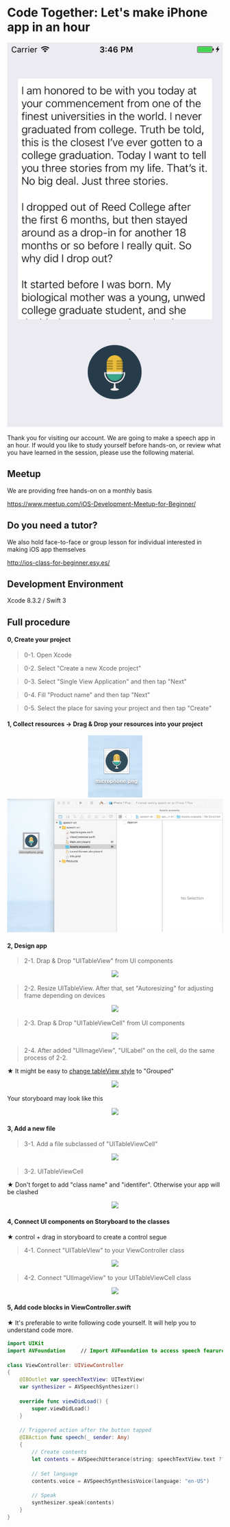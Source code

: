 # Code Together: Let's make iPhone app in an hour

  <div style="text-align:center"><img src ="https://github.com/iosClassForBeginner/speech-en/blob/master/resources/sample.png" /></div>

  Thank you for visiting our account. We are going to make a speech app in an hour. If would you like to study yourself before hands-on, or review what you have learned in the session, please use the following material.

## Meetup
We are providing free hands-on on a monthly basis

https://www.meetup.com/iOS-Development-Meetup-for-Beginner/

## Do you need a tutor?
We also hold face-to-face or group lesson for individual interested in making iOS app themselves

http://ios-class-for-beginner.esy.es/

## Development Environment
  Xcode 8.3.2 / Swift 3

## Full procedure

#### 0, Create your project

> 0-1. Open Xcode 

> 0-2. Select "Create a new Xcode project"

> 0-3. Select "Single View Application" and then tap "Next"

> 0-4. Fill "Product name" and then tap "Next"

> 0-5. Select the place for saving your project and then tap "Create"

#### 1, Collect resources → Drag & Drop your resources into your project
  
  <div style="text-align:center"><img src ="https://github.com/iosClassForBeginner/speech-en/blob/master/resources/0.png" /></div>
  
  <div style="text-align:center"><img src ="https://github.com/iosClassForBeginner/speech-en/blob/master/resources/0.gif" /></div>

#### 2, Design app
> 2-1. Drap & Drop "UITableView" from UI components
  
  <div style="text-align:center"><img src ="https://github.com/iosClassForBeginner/speech-en/blob/master/resources/1.gif" /></div>

> 2-2. Resize UITableView. After that, set "Autoresizing" for adjusting frame depending on devices
  
  <div style="text-align:center"><img src ="https://github.com/iosClassForBeginner/speech-en/blob/master/resources/2.gif" /></div>

> 2-3. Drap & Drop "UITableViewCell" from UI components
  
  <div style="text-align:center"><img src ="https://github.com/iosClassForBeginner/speech-en/blob/master/resources/3.gif" /></div>

> 2-4. After added "UIImageView", "UILabel" on the cell, do the same process of 2-2.
  
  ★  It might be easy to <a href="https://github.com/iosClassForBeginner/speech-en/blob/master/resources/4.png">change tableView style</a> to "Grouped"

  <div style="text-align:center"><img src ="https://github.com/iosClassForBeginner/speech-en/blob/master/resources/4.gif" /></div>
  
  Your storyboard may look like this
  
  <div style="text-align:center"><img src ="https://github.com/iosClassForBeginner/speech-en/blob/master/resources/5.png" /></div>
  
#### 3, Add a new file
  
  > 3-1. Add a file subclassed of "UITableViewCell"
  <div style="text-align:center"><img src ="https://github.com/iosClassForBeginner/speech-en/blob/master/resources/5.gif" /></div>

  > 3-2. UITableViewCell
  
  ★  Don't forget to add "class name" and "identifer". Otherwise your app will be clashed
  <div style="text-align:center"><img src ="https://github.com/iosClassForBeginner/speech-en/blob/master/resources/6.gif" /></div>

#### 4, Connect UI components on Storyboard to the classes
  
  ★  control + drag in storyboard to create a control segue
  
  > 4-1. Connect "UITableVIew" to your ViewController class
  <div style="text-align:center"><img src ="https://github.com/iosClassForBeginner/speech-en/blob/master/resources/7.gif" /></div>
  
  > 4-2. Connect "UIImageView" to your UITableViewCell class
  <div style="text-align:center"><img src ="https://github.com/iosClassForBeginner/speech-en/blob/master/resources/8.gif" /></div>

#### 5, Add code blocks in ViewController.swift

★ It's preferable to write following code yourself. It will help you to understand code more.

```Swift  
import UIKit
import AVFoundation     // Import AVFoundation to access speech fearure

class ViewController: UIViewController
{
    @IBOutlet var speechTextView: UITextView!
    var synthesizer = AVSpeechSynthesizer()
    
    override func viewDidLoad() {
        super.viewDidLoad()
    }
    
    // Triggered action after the button tapped
    @IBAction func speech(_ sender: Any)
    {
        // Create contents
        let contents = AVSpeechUtterance(string: speechTextView.text ?? "")
        
        // Set language
        contents.voice = AVSpeechSynthesisVoice(language: "en-US")
        
        // Speak
        synthesizer.speak(contents)
    }
}

```
